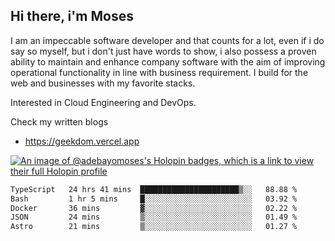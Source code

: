 ## Hi there, i'm Moses

I am an impeccable software developer and that counts for a lot, even if i do say so myself, but i don't just have words to show, i also possess a proven ability to maintain and enhance company software with the aim of improving operational functionality in line with business requirement. I build for the web and businesses with my favorite stacks.

Interested in Cloud Engineering and DevOps.

Check my written blogs
- https://geekdom.vercel.app

[![An image of @adebayomoses's Holopin badges, which is a link to view their full Holopin profile](https://holopin.me/adebayomoses)](https://holopin.io/@adebayomoses)

<!--START_SECTION:waka-->

```txt
TypeScript   24 hrs 41 mins  ██████████████████████▒░░   88.88 %
Bash         1 hr 5 mins     █░░░░░░░░░░░░░░░░░░░░░░░░   03.92 %
Docker       36 mins         ▓░░░░░░░░░░░░░░░░░░░░░░░░   02.22 %
JSON         24 mins         ▒░░░░░░░░░░░░░░░░░░░░░░░░   01.49 %
Astro        21 mins         ▒░░░░░░░░░░░░░░░░░░░░░░░░   01.27 %
```

<!--END_SECTION:waka-->
